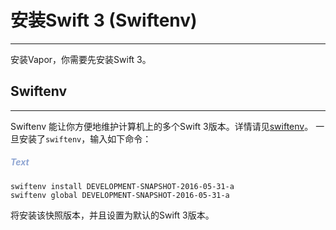 # 安装Swift 3 (Swiftenv)
---
安装Vapor，你需要先安装Swift 3。


## Swiftenv
---
Swiftenv 能让你方便地维护计算机上的多个Swift 3版本。详情请见[swiftenv](https://github.com/kylef/swiftenv)。
一旦安装了```swiftenv```，输入如下命令：

##### <font color="#91A7D3"> Text </font>
```
swiftenv install DEVELOPMENT-SNAPSHOT-2016-05-31-a
swiftenv global DEVELOPMENT-SNAPSHOT-2016-05-31-a
```

将安装该快照版本，并且设置为默认的Swift 3版本。